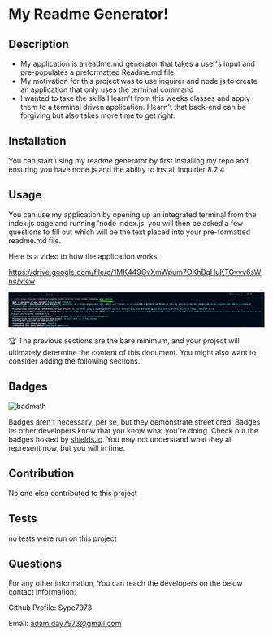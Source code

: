 # My Readme Generator!
  ## Description
  
  - My application is a readme.md generator that takes a user's input and pre-populates a preformatted Readme.md file.
  - My motivation for this project was to use inquirer and node.js to create an application that only uses the terminal command
  - I wanted to take the skills I learn't from this weeks classes and apply them to a terminal driven application. I learn't that back-end can be forgiving but also takes more time to get right.

  ## Installation
  
  You can start using my readme generator by first installing my repo and ensuring you have node.js and the ability to install inquirier 8.2.4
  
  ## Usage
  
  You can use my application by opening up an integrated terminal from the index.js page and running 'node index.js' you will then be asked a few questions to fill out which will be the text placed into your pre-formatted readme.md file.

  Here is a video to how the application works:

  https://drive.google.com/file/d/1MK449GvXmWpum7OKhBqHuKTGvvv6sWne/view
  
  
![screencap](/img/Screencap.PNG)
      

  🏆 The previous sections are the bare minimum, and your project will ultimately determine the content of this document. You might also want to consider adding the following sections.
  
  ## Badges
  
  ![badmath](https://img.shields.io/github/languages/top/lernantino/badmath)
  
  Badges aren't necessary, per se, but they demonstrate street cred. Badges let other developers know that you know what you're doing. Check out the badges hosted by [shields.io](https://shields.io/). You may not understand what they all represent now, but you will in time.
  
  ## Contribution
  
  No one else contributed to this project

  ## Tests
  
  no tests were run on this project
  
  ## Questions

  For any other information, You can reach the developers on the below contact information:

  Github Profile: Sype7973

  Email: adam.day7973@gmail.com 